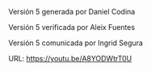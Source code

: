 Versión 5 generada por Daniel Codina

Versión 5 verificada por Aleix Fuentes

Versión 5 comunicada por Ingrid Segura

URL: https://youtu.be/A8YODWtrT0U
